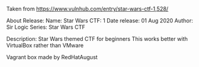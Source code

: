 Taken from https://www.vulnhub.com/entry/star-wars-ctf-1,528/ 

About Release:
    Name: Star Wars CTF: 1
    Date release: 01 Aug 2020
    Author: Sir Logic
    Series: Star Wars CTF

Description:
    Star Wars themed CTF for beginners
    This works better with VirtualBox rather than VMware

Vagrant box made by RedHatAugust
